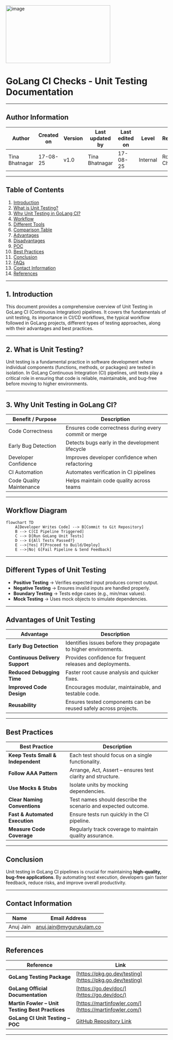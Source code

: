 <img width="325" height="180" alt="image" src="https://github.com/user-attachments/assets/f29492b9-fc7e-4f3a-9463-574d581dd64a" />

# GoLang CI Checks - Unit Testing Documentation

---

##   Author Information

| **Author**   | **Created on** | **Version** | **Last updated by** | **Last edited on** | **Level** | **Reviewer**  |
|--------------|----------------|-------------|---------------------|--------------------|-----------|---------------|
| Tina Bhatnagar  | 17-08-25    | v1.0  |  Tina Bhatnagar |17-08-25     | Internal    | Rohit Chopra    |

---

## Table of Contents

1. [Introduction](#1-introduction)  
2. [What is Unit Testing?](#2-what-is-unit-testing?)  
3. [Why Unit Testing in GoLang CI?](#3-why-unit-testing-in-goLang-ci?)  
4. [Workflow](#4-workflow)   
5. [Different Tools](#5-different-tools)  
6. [Comparison Table](#6-comparison-table)  
7. [Advantages](#7-advantages)  
8. [Disadvantages](#8-disadvantages)  
9. [POC](#9-poc)  
10. [Best Practices](#10-best-practices)  
11. [Conclusion](#11-conclusion)  
12. [FAQs](#12-faqs)  
13. [Contact Information](#13-contact-information)  
14. [References](#14-references)  



---

## 1. Introduction

This document provides a comprehensive overview of Unit Testing in GoLang CI (Continuous Integration) pipelines. It covers the fundamentals of unit testing, its importance in CI/CD workflows, the typical workflow followed in GoLang projects, different types of testing approaches, along with their advantages and best practices.

---

## 2. What is Unit Testing?

Unit testing is a fundamental practice in software development where individual components (functions, methods, or packages) are tested in isolation.
In GoLang Continuous Integration (CI) pipelines, unit tests play a critical role in ensuring that code is reliable, maintainable, and bug-free before moving to higher environments.

---

## 3. Why Unit Testing in GoLang CI?

| Benefit / Purpose                                 | Description                                                      |
|--------------------------------------------------|------------------------------------------------------------------|
| Code Correctness                                  | Ensures code correctness during every commit or merge           |
| Early Bug Detection                               | Detects bugs early in the development lifecycle                 |
| Developer Confidence                              | Improves developer confidence when refactoring                  |
| CI Automation                                     | Automates verification in CI pipelines                           |
| Code Quality Maintenance                          | Helps maintain code quality across teams                        |


---

## **Workflow Diagram**

```mermaid
flowchart TD
    A[Developer Writes Code] --> B[Commit to Git Repository]
    B --> C[CI Pipeline Triggered]
    C --> D[Run GoLang Unit Tests]
    D --> E{All Tests Passed?}
    E -->|Yes| F[Proceed to Build/Deploy]
    E -->|No| G[Fail Pipeline & Send Feedback]
```

---

## **Different Types of Unit Testing**

* **Positive Testing** → Verifies expected input produces correct output.
* **Negative Testing** → Ensures invalid inputs are handled properly.
* **Boundary Testing** → Tests edge cases (e.g., min/max values).
* **Mock Testing** → Uses mock objects to simulate dependencies.

---

## **Advantages of Unit Testing**

| Advantage                       | Description                                                     |
| ------------------------------- | --------------------------------------------------------------- |
| **Early Bug Detection**         | Identifies issues before they propagate to higher environments. |
| **Continuous Delivery Support** | Provides confidence for frequent releases and deployments.      |
| **Reduced Debugging Time**      | Faster root cause analysis and quicker fixes.                   |
| **Improved Code Design**        | Encourages modular, maintainable, and testable code.            |
| **Reusability**                 | Ensures tested components can be reused safely across projects. |

---

## **Best Practices**

| Best Practice                      | Description                                                   |
| ---------------------------------- | ------------------------------------------------------------- |
| **Keep Tests Small & Independent** | Each test should focus on a single functionality.             |
| **Follow AAA Pattern**             | Arrange, Act, Assert – ensures test clarity and structure.    |
| **Use Mocks & Stubs**              | Isolate units by mocking dependencies.                        |
| **Clear Naming Conventions**       | Test names should describe the scenario and expected outcome. |
| **Fast & Automated Execution**     | Ensure tests run quickly in the CI pipeline.                  |
| **Measure Code Coverage**          | Regularly track coverage to maintain quality assurance.       |

---

## **Conclusion**

Unit testing in GoLang CI pipelines is crucial for maintaining **high-quality, bug-free applications**.
By automating test execution, developers gain faster feedback, reduce risks, and improve overall productivity.

---

## **Contact Information**

| Name      | Email Address                                               |
| --------- | ----------------------------------------------------------- |
| Anuj Jain | [anuj.jain@mygurukulam.co](mailto:anuj.jain@mygurukulam.co) |

---

## **References**

| Reference                                       | Link                                                                                                                                                          |
| ----------------------------------------------- | ------------------------------------------------------------------------------------------------------------------------------------------------------------- |
| **GoLang Testing Package**                      | [https://pkg.go.dev/testing](https://pkg.go.dev/testing)                                                                                                      |
| **GoLang Official Documentation**               | [https://go.dev/doc/](https://go.dev/doc/)                                                                                                                    |
| **Martin Fowler – Unit Testing Best Practices** | [https://martinfowler.com/](https://martinfowler.com/)                                                                                                        |
| **GoLang CI Unit Testing – POC**                | [GitHub Repository Link](https://github.com/Snaatak-Cloudops-Crew/documentation/tree/scrum-167-anuj/Applications/CI-Design/GoLang-CI-Checks/Unit-Testing/POC) |

---
